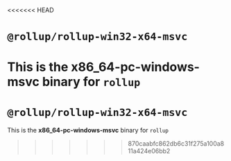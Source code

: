 <<<<<<< HEAD
# `@rollup/rollup-win32-x64-msvc`

This is the **x86_64-pc-windows-msvc** binary for `rollup`
=======
# `@rollup/rollup-win32-x64-msvc`

This is the **x86_64-pc-windows-msvc** binary for `rollup`
>>>>>>> 870caabfc862db6c31f275a100a811a424e06bb2

